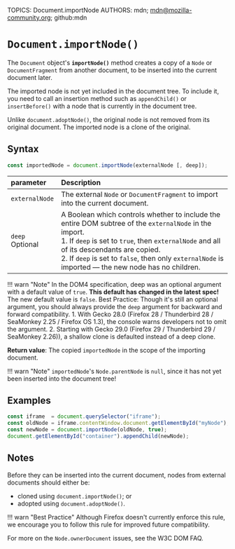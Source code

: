 TOPICS: Document.importNode
AUTHORS: mdn; mdn@mozilla-community.org; github:mdn

# `Document.importNode()`

The `Document` object's **`importNode()`** method creates a copy of a `Node` or `DocumentFragment`
from another document, to be inserted into the current document later.

The imported node is not yet included in the document tree. To include it, you need to call an
insertion method such as `appendChild()` or `insertBefore()` with a node that is currently in
the document tree.

Unlike `document.adoptNode()`, the original node is not removed from its original document. The
imported node is a clone of the original.

## Syntax

```javascript
const importedNode = document.importNode(externalNode [, deep]);
```

| parameter | Description |
| :-- | :-- |
| `externalNode` | The external `Node` or `DocumentFragment` to import into the current document. |
| `deep` Optional | A Boolean which controls whether to include the entire DOM subtree of the `externalNode` in the import.<br>1. If `deep` is set to `true`, then `externalNode` and all of its descendants are copied.<br>2. If `deep` is set to `false`, then only `externalNode` is imported — the new node has no children. |

!!! warn "Note"
    In the DOM4 specification, deep was an optional argument with a default value of `true`.
    **This default has changed in the latest spec!** The new default value is `false`.
    Best Practice: Though it's still an optional argument, you should always provide the `deep`
    argument for backward and forward compatibility.
    1. With Gecko 28.0 (Firefox 28 / Thunderbird 28 / SeaMonkey 2.25 / Firefox OS 1.3), the console
    warns developers not to omit the argument.
    2. Starting with Gecko 29.0 (Firefox 29 / Thunderbird 29 / SeaMonkey 2.26)), a shallow clone is
    defaulted instead of a deep clone.

**Return value**: The copied `importedNode` in the scope of the importing document.

!!! warn "Note"
    `importedNode`'s `Node.parentNode` is `null`, since it has not yet been inserted into the
    document tree!

## Examples

```javascript
const iframe  = document.querySelector("iframe");
const oldNode = iframe.contentWindow.document.getElementById("myNode");
const newNode = document.importNode(oldNode, true);
document.getElementById("container").appendChild(newNode);
```

## Notes

Before they can be inserted into the current document, nodes from external documents should either be:

- cloned using `document.importNode()`; or
- adopted using `document.adoptNode()`.

!!! warn "Best Practice"
    Although Firefox doesn't currently enforce this rule, we encourage you to follow this rule for
    improved future compatibility.

For more on the `Node.ownerDocument` issues, see the W3C DOM FAQ.
